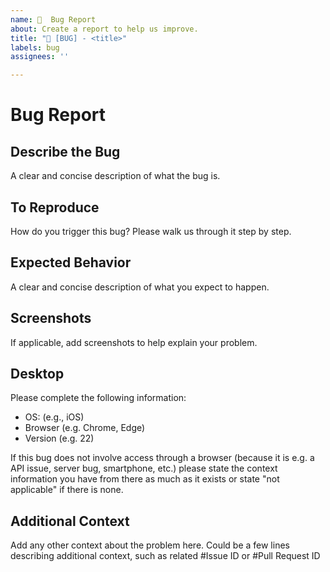 ```yaml
---
name: 🐞  Bug Report
about: Create a report to help us improve.
title: "🐞 [BUG] - <title>"
labels: bug
assignees: ''

---
```


  # Bug Report


  ## Describe the Bug
  A clear and concise description of what the bug is.
  
  
  ## To Reproduce
  How do you trigger this bug? Please walk us through it step by step.
  
  ## Expected Behavior
  A clear and concise description of what you expect to happen.
  
  ## Screenshots
  If applicable, add screenshots to help explain your problem.
  
  ## Desktop
  Please complete the following information:
  
  - OS: (e.g., iOS)
  - Browser (e.g. Chrome, Edge)
  - Version (e.g. 22)
  
  If this bug does not involve access through a browser (because it is e.g. a API issue, server bug, smartphone, etc.) please state the context information you have from there as much as it exists or state "not applicable" if there is none.
  
  ## Additional Context
  Add any other context about the problem here. Could be a few lines describing additional context, such as related #Issue ID or #Pull Request ID
